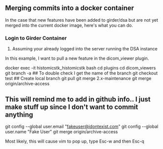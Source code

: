 ## Merging commits into a docker container  

In the case that new features have been added to girder/dsa but are not yet merged into the current docker image, here's what you can do.

### Login to Girder Container

1. Assuming your already logged into the server running the DSA instance

In this example, I want to pull a new feature in the dicom_viewer plugin.

   docker exec -it histomicstk_histomicstk bash
   cd plugins
   cd dicom_viewers
   git branch -a ## To double check I get the name of the branch
   git checkout test ## Create local branch
   git pull
   git merge 2.x-maintenance 
   git merge origin/archive-access
   ## This will remind me to add in github info.. I just make stuff up since I don't want to commit anything
   git config --global user.email "fakeuser@idontexist.com"
   git config --global user.name "Fake User"
   git merge origin/archive-access
   
   
Most likely, this will cause vim to pop up, type Esc-w and then Esc-q  
